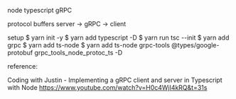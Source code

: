 node
typescript
gRPC


protocol buffers
server -> gRPC -> client


setup
$ yarn init -y
$ yarn add typescript -D
$ yarn run tsc --init
$ yarn add grpc
$ yarn add ts-node
$ yarn add ts-node grpc-tools @types/google-protobuf grpc_tools_node_protoc_ts -D


reference:

Coding with Justin - Implementing a gRPC client and server in Typescript with Node
https://www.youtube.com/watch?v=H0c4Wjl4kRQ&t=31s
